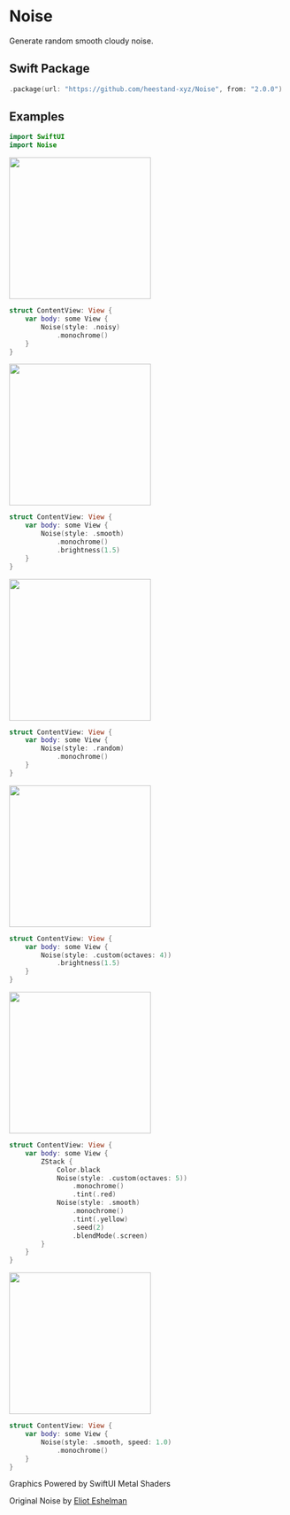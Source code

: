 # Noise

Generate random smooth cloudy noise.

## Swift Package

```swift
.package(url: "https://github.com/heestand-xyz/Noise", from: "2.0.0")
```

## Examples

```swift
import SwiftUI
import Noise
```

<img src="https://github.com/heestand-xyz/Noise/blob/main/Assets/noise.png?raw=true" width="256"/>

```swift
struct ContentView: View {
    var body: some View {
        Noise(style: .noisy)
            .monochrome()
    }
}
```

<img src="https://github.com/heestand-xyz/Noise/blob/main/Assets/noise-smooth.png?raw=true" width="256"/>

```swift
struct ContentView: View {
    var body: some View {
        Noise(style: .smooth)
            .monochrome()
            .brightness(1.5)
    }
}
```

<img src="https://github.com/heestand-xyz/Noise/blob/main/Assets/noise-random.png?raw=true" width="256"/>

```swift
struct ContentView: View {
    var body: some View {
        Noise(style: .random)
            .monochrome()
    }
}
```

<img src="https://github.com/heestand-xyz/Noise/blob/main/Assets/noise-colors.png?raw=true" width="256"/>

```swift
struct ContentView: View {
    var body: some View {
        Noise(style: .custom(octaves: 4))
            .brightness(1.5)
    }
}
```

<img src="https://github.com/heestand-xyz/Noise/blob/main/Assets/noise-color-layers.png?raw=true" width="256"/>

```swift
struct ContentView: View {
    var body: some View {
        ZStack {
            Color.black
            Noise(style: .custom(octaves: 5))
                .monochrome()
                .tint(.red)
            Noise(style: .smooth)
                .monochrome()
                .tint(.yellow)
                .seed(2)
                .blendMode(.screen)
        }
    }
}
```

<img src="https://github.com/heestand-xyz/Noise/blob/main/Assets/noise-smooth.gif?raw=true" width="256"/>

```swift
struct ContentView: View {
    var body: some View {
        Noise(style: .smooth, speed: 1.0)
            .monochrome()
    }
}
```

Graphics Powered by SwiftUI Metal Shaders

Original Noise by [Eliot Eshelman](https://github.com/eshelman)
